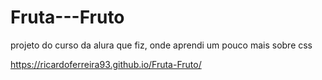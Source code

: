 # Fruta---Fruto

projeto do curso da alura que fiz, onde aprendi um pouco mais sobre css
 
https://ricardoferreira93.github.io/Fruta-Fruto/
